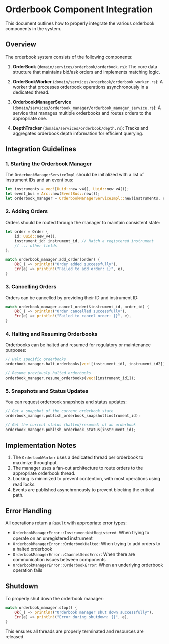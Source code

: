 # Orderbook Component Integration

This document outlines how to properly integrate the various orderbook components in the system.

## Overview

The orderbook system consists of the following components:

1. **OrderBook** (`domain/services/orderbook/orderbook.rs`): The core data structure that maintains bid/ask orders and implements matching logic.

2. **OrderBookWorker** (`domain/services/orderbook/orderbook_worker.rs`): A worker that processes orderbook operations asynchronously in a dedicated thread.

3. **OrderbookManagerService** (`domain/services/orderbook_manager/orderbook_manager_service.rs`): A service that manages multiple orderbooks and routes orders to the appropriate one.

4. **DepthTracker** (`domain/services/orderbook/depth.rs`): Tracks and aggregates orderbook depth information for efficient querying.

## Integration Guidelines

### 1. Starting the Orderbook Manager

The `OrderbookManagerServiceImpl` should be initialized with a list of instrument IDs and an event bus:

```rust
let instruments = vec![Uuid::new_v4(), Uuid::new_v4()];
let event_bus = Arc::new(EventBus::new());
let orderbook_manager = OrderbookManagerServiceImpl::new(instruments, event_bus);
```

### 2. Adding Orders

Orders should be routed through the manager to maintain consistent state:

```rust
let order = Order {
    id: Uuid::new_v4(),
    instrument_id: instrument_id, // Match a registered instrument
    // ... other fields
};

match orderbook_manager.add_order(order) {
    Ok(_) => println!("Order added successfully"),
    Err(e) => println!("Failed to add order: {}", e),
}
```

### 3. Cancelling Orders

Orders can be cancelled by providing their ID and instrument ID:

```rust
match orderbook_manager.cancel_order(&instrument_id, order_id) {
    Ok(_) => println!("Order cancelled successfully"),
    Err(e) => println!("Failed to cancel order: {}", e),
}
```

### 4. Halting and Resuming Orderbooks

Orderbooks can be halted and resumed for regulatory or maintenance purposes:

```rust
// Halt specific orderbooks
orderbook_manager.halt_orderbooks(vec![instrument_id1, instrument_id2]);

// Resume previously halted orderbooks
orderbook_manager.resume_orderbooks(vec![instrument_id1]);
```

### 5. Snapshots and Status Updates

You can request orderbook snapshots and status updates:

```rust
// Get a snapshot of the current orderbook state
orderbook_manager.publish_orderbook_snapshot(instrument_id);

// Get the current status (halted/resumed) of an orderbook
orderbook_manager.publish_orderbook_status(instrument_id);
```

## Implementation Notes

1. The `OrderbookWorker` uses a dedicated thread per orderbook to maximize throughput.
2. The manager uses a fan-out architecture to route orders to the appropriate orderbook thread.
3. Locking is minimized to prevent contention, with most operations using read locks.
4. Events are published asynchronously to prevent blocking the critical path.

## Error Handling

All operations return a `Result` with appropriate error types:

- `OrderbookManagerError::InstrumentNotRegistered`: When trying to operate on an unregistered instrument
- `OrderbookManagerError::OrderbookHalted`: When trying to add orders to a halted orderbook
- `OrderbookManagerError::ChannelSendError`: When there are communication issues between components
- `OrderbookManagerError::OrderbookError`: When an underlying orderbook operation fails

## Shutdown

To properly shut down the orderbook manager:

```rust
match orderbook_manager.stop() {
    Ok(_) => println!("Orderbook manager shut down successfully"),
    Err(e) => println!("Error during shutdown: {}", e),
}
```

This ensures all threads are properly terminated and resources are released. 
